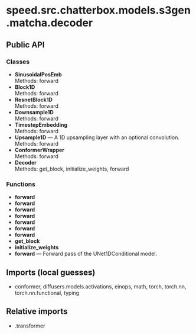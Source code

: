 # speed.src.chatterbox.models.s3gen.matcha.decoder

## Public API

### Classes
- **SinusoidalPosEmb**  
  Methods: forward
- **Block1D**  
  Methods: forward
- **ResnetBlock1D**  
  Methods: forward
- **Downsample1D**  
  Methods: forward
- **TimestepEmbedding**  
  Methods: forward
- **Upsample1D** — A 1D upsampling layer with an optional convolution.  
  Methods: forward
- **ConformerWrapper**  
  Methods: forward
- **Decoder**  
  Methods: get_block, initialize_weights, forward

### Functions
- **forward**
- **forward**
- **forward**
- **forward**
- **forward**
- **forward**
- **forward**
- **get_block**
- **initialize_weights**
- **forward** — Forward pass of the UNet1DConditional model.

## Imports (local guesses)
- conformer, diffusers.models.activations, einops, math, torch, torch.nn, torch.nn.functional, typing

## Relative imports
- .transformer